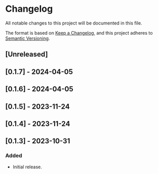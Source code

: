 # Changelog

All notable changes to this project will be documented in this file.

The format is based on [Keep a Changelog](https://keepachangelog.com/en/1.0.0/),
and this project adheres to [Semantic Versioning](https://semver.org/spec/v2.0.0.html).

## [Unreleased]

## [0.1.7] - 2024-04-05

## [0.1.6] - 2024-04-05

## [0.1.5] - 2023-11-24

## [0.1.4] - 2023-11-24

## [0.1.3] - 2023-10-31

### Added
- Initial release.
